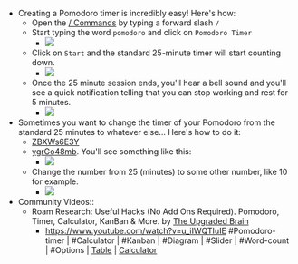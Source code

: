 - Creating a Pomodoro timer is incredibly easy! Here's how:
    - Open the [/ Commands](<./_ Commands.md>) by typing a forward slash `/`
    - Start typing the word `pomodoro` and click on `Pomodoro Timer`
        - ![](https://firebasestorage.googleapis.com/v0/b/firescript-577a2.appspot.com/o/imgs%2Fapp%2FRoamanAuxilium%2FIsQnkaOuND.gif?alt=media&token=a1383437-cd4f-4b86-a08f-d550b03888c3)
    - Click on `Start` and the standard 25-minute timer will start counting down.
        - ![](https://firebasestorage.googleapis.com/v0/b/firescript-577a2.appspot.com/o/imgs%2Fapp%2FRoamanAuxilium%2FBBc9V7AuRV.gif?alt=media&token=d6813031-fca5-40b1-8aa1-e11e8f5dd858)
    - Once the 25 minute session ends, you'll hear a bell sound and you'll see a quick notification telling that you can stop working and rest for 5 minutes.
        - ![](https://firebasestorage.googleapis.com/v0/b/firescript-577a2.appspot.com/o/imgs%2Fapp%2FRoamanAuxilium%2FqccANb5Mc5.gif?alt=media&token=3acd09a3-d63c-4dbb-a901-181b85df3045)
- Sometimes you want to change the timer of your Pomodoro from the standard 25 minutes to whatever else... Here's how to do it:
    - [ZBXWs6E3Y](<./Pomodoro timer.md>)
    - [ygrGo48mb](<./Pomodoro timer.md>). You'll see something like this:
        - ![](https://firebasestorage.googleapis.com/v0/b/firescript-577a2.appspot.com/o/imgs%2Fapp%2FRoamanAuxilium%2FcoJo8swImw.png?alt=media&token=c470e423-842b-4fb7-9840-d237d99495c9)
    - Change the number from 25 (minutes) to some other number, like 10 for example.
        - ![](https://firebasestorage.googleapis.com/v0/b/firescript-577a2.appspot.com/o/imgs%2Fapp%2FRoamanAuxilium%2F89YYx2fFe_.gif?alt=media&token=580a8107-d898-4b3e-a42a-4f06f6046cde)
- Community Videos::
    - Roam Research: Useful Hacks (No Add Ons Required). Pomodoro, Timer, Calculator, KanBan & More. by [The Upgraded Brain](<./The Upgraded Brain.md>)
        - <https://www.youtube.com/watch?v=u_iIWQTIuIE>
#Pomodoro-timer | #Calculator | #Kanban | #Diagram | #Slider | #Word-count | #Options | [Table](./Table.md) | [Calculator](./Calculator.md)